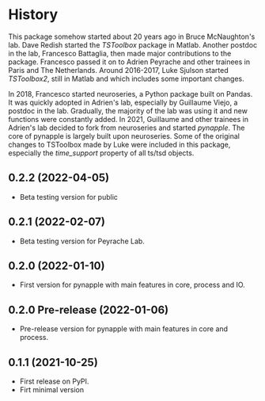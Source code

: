 History
=======

This package somehow started about 20 years ago in Bruce McNaughton's lab. Dave Redish started the *TSToolbox* package in Matlab. 
Another postdoc in the lab, Francesco Battaglia, then made major contributions to the package. Francesco passed it on to Adrien Peyrache and other trainees in Paris and The Netherlands.
Around 2016-2017, Luke Sjulson started *TSToolbox2*, still in Matlab and which includes some important changes.

In 2018, Francesco started neuroseries, a Python package built on Pandas. It was quickly adopted in Adrien's lab, especially by Guillaume Viejo, a postdoc in the lab. Gradually, the majority of the lab was using it and new functions were constantly added.
In 2021, Guillaume and other trainees in Adrien's lab decided to fork from neuroseries and started *pynapple*. The core of pynapple is largely built upon neuroseries. Some of the original changes to TSToolbox made by Luke were included in this package, especially the *time_support* property of all ts/tsd objects.

0.2.2 (2022-04-05)
------------------

-   Beta testing version for public


0.2.1 (2022-02-07)
------------------

-   Beta testing version for Peyrache Lab.


0.2.0 (2022-01-10)
------------------

-   First version for pynapple with main features in core, process and IO.


0.2.0 Pre-release (2022-01-06)
------------------------------

-   Pre-release version for pynapple with main features in core and process.


0.1.1 (2021-10-25)
------------------

-   First release on PyPI.
- 	Firt minimal version